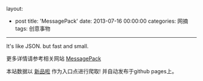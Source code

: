 layout: 
  - post 
title: 'MessagePack' 
date: 2013-07-16 00:00:00 
categories: 网摘 
tags: 创意事物 
---

It's like JSON. but fast and small.  

更多详情请参考相关网站 [MessagePack](http://msgpack.org/)  

本站数据以 [新品啦](http://xinpinla.com/) 作为入口点进行爬取! 并自动发布于github pages上。  
